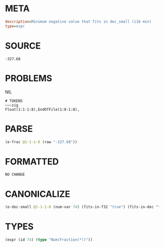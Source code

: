 # META
~~~ini
description=Minimum negative value that fits in dec_small (i16 min)
type=expr
~~~
# SOURCE
~~~roc
-327.68
~~~
# PROBLEMS
NIL

~~~
# TOKENS
~~~zig
Float(1:1-1:8),EndOfFile(1:8-1:8),
~~~
# PARSE
~~~clojure
(e-frac @1-1-1-8 (raw "-327.68"))
~~~
# FORMATTED
~~~roc
NO CHANGE
~~~
# CANONICALIZE
~~~clojure
(e-dec-small @1-1-1-8 (num-var 74) (fits-in-f32 "true") (fits-in-dec "true") (numerator "-32768") (denominator-power-of-ten "2") (value "-327.68") (id 74))
~~~
# TYPES
~~~clojure
(expr (id 74) (type "Num(Fraction(*))"))
~~~